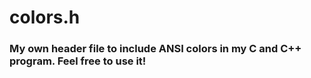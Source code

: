 # colors.h

### My own header file to include ANSI colors in my C and C++ program. Feel free to use it!
